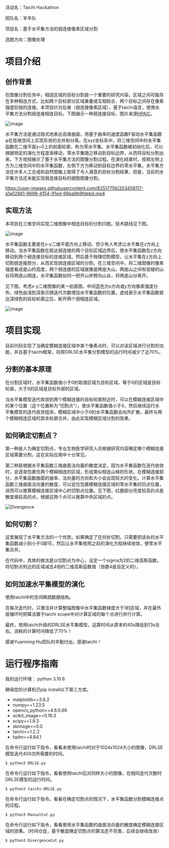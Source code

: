 活动名：Taichi Hackathon

团队名：羊羊队

项目名：基于水平集方法的弱连接像素区域分割

选题方向：图像处理

# 项目介绍

## 创作背景

在图像分割任务中，相连区域的目标分割是一个重要的研究内容。区域之间可能存在多种相连方式，比如两个目标部分区域重叠或互相贴合、两个目标之间存在像素强度较弱的连接。本项目针对后者（弱连接像素区域），基于taichi语言，使用水平集方法分割弱连接相连目标。下图展示一种弱连接目标，图片来源[HPAIC](https://www.proteinatlas.org/humanproteome/subcellular)。

![image](https://github.com/PatternFyenman/LevelSetWeakConnectSeg/blob/main/README_media/example1.png)


水平集方法是通过隐式地表达高维曲面，用基于曲率的速度函数F驱动水平集函数φ在低维空间上实现形状的合并和分离。在xyz坐标系中，将三维空间中的水平集函数在二维平面z=0上的剖面轮廓，称为零水平集。水平集函数被初始化后，可以根据特定的演化方程逐渐移动，零水平集随之移动到目标边界，从而将目标分割出来。下方视频展示了基于水平集方法的图像分割过程。在演化结束时，视频左侧上方为三维空间中的水平集函数，左侧下方为移动到目标边界的零水平集。水平集方法在许多人工合成和自然图像上取得了令人满意的目标分割结果，但是，当前的水平集方法还未能实现弱连接目标的细胞图像分割。


https://user-images.githubusercontent.com/82517756/203458117-a1a02881-9698-4154-91ed-66ba9b9fdebd.mp4



## 实现方法

本项目在三维空间实现二维图像中相连目标的分割问题。技术路线见下图。

![image](https://github.com/PatternFyenman/LevelSetWeakConnectSeg/blob/main/README_media/flow%20chart.png)

水平集函数主要是在x-y二维平面方向上移动，但少有人考虑让水平集在z方向上移动。当水平集函数在抵达弱连接的两个目标区域边界后，使水平集函数在z方向移动到两个弱连接目标的连接区域。然后基于物理切割模型，让水平集在z方向上切割弱连接部分，从而实现弱连接区域的分割。在三维空间中，将二维图像的像素强度看成是山的高度，两个弱连接的区域就像是两座大山，两座山之间有低矮的山谷将两座山相连，水平集函数如同一把开山斧劈向山谷，将两座山分离开。

见下图，考虑x-y二维图像的某一剖面图，中间蓝色为x方向或y方向像素强度分布，绿色由浅到深表示随迭代次数增加水平集函数的位置。虚线表示水平集函数抵达深绿色的目标轮廓之后，断开两个弱相连区域。

![image](https://github.com/PatternFyenman/LevelSetWeakConnectSeg/blob/main/README_media/example3.png)

# 项目实现
目前代码实现了当确定模糊连接区域中某个像素点时，可以对该区域进行分割的功能，并且基于taichi框架，将原DRLSE水平集分割模型的运行时间减少了近70%。

## 分割的基本原理
在分割区域时，水平集函数值小于0的取值区域为目标区域，等于0的区域是目标轮廓，大于0的区域是目标外部的区域。

当水平集模型迭代收敛到两个模糊连接的目标轮廓附近时，可以在模糊连接区域中的某个位置（这个位置称为“切割点”），使水平集函数值小于0，然后继续运行水平集模型的迭代收敛程序。模糊区域中小于0的水平集函数会向外扩散，最终与两个模糊相连区域的其余轮廓合并，由此实现模糊区域分割的效果。

## 如何确定切割点？
第一种是人为确定切割点，专业生物医学研究人员根据研究内容确定哪个模糊连接区域需要分割，这在实际应用中十分常见。

第二种是根据水平集函数三维曲面法向量的散度决定。因为水平集函数在迭代收敛时，会逐渐包裹住两个模糊相连的区域，形成类似相连山峰的形状。在模糊连接部分，水平集函数曲面的曲率、法向量的方向和大小会出现较大的变化。计算水平集函数三维曲面法向量的散度，可以定位包裹模糊连接区域的零水平集的凹点位置，进而可以推算模糊连接区域中心的切割点位置。见下图，红圈部分亮度较高的点是散度值较高的点，根据这两个点可以推算中央区域的点。

![Divergence](https://user-images.githubusercontent.com/82517756/205471032-3ee7f30e-5a16-4754-8f3c-ca36a6faa1ca.png)


## 如何切割？
这里展现了水平集方法的一个优势。如果确定了在何处切割，只需要把该处的水平集函数减小到小于0即可，然后让水平集依照之前的演化方程继续收敛，使零水平集合并。

在代码中，具体的做法是以切割点为中心，设定一个sigma为2的二维高斯函数，将切割点附近的区域减去4倍的二维高斯函数值（倍数4是自定义的）。

## 如何加速水平集模型的演化
使用taichi中的空间稀疏数据结构。

在每次迭代时，只激活并计算整幅图像中水平集函数梯度大于1的区域，并在最外层循环时把算法置于taichi scope中对计算区域的每个点进行并行计算。

最终，使用taichi升级的DRLSE水平集模型，运算时间从原本的40s降低到13s左右，消耗的计算时间降低了70%！

感谢Yuanming Hu团队的辛勤付出，感谢taichi！

# 运行程序指南
我的运行环境：
python 3.10.6

确保您的计算机已pip install以下第三方库。
- matplotlib==3.6.2
- numpy==1.23.5
- opencv_python==4.6.0.66
- scikit_image==0.19.3
- scipy==1.9.3
- skimage==0.0
- taichi==1.2.2
- tqdm==4.64.1

在命令行运行如下指令，看看未使用taichi时对于1024x1024大小的图像，DRLSE模型迭代400次所需要的时间。
```shell
$ python3 DRLSE.py
```
在命令行运行如下指令，看看使用taichi后对同样大小的图像，在相同迭代次数时DRLSE模型的运行时间。
```shell
$ python3 taichi-DRLSE.py
```
在命令行运行如下指令，看看在确定切割点的情况下，水平集函数分割模糊连接点的过程。
```shell
$ python3 ManualCut.py
```
在命令行运行如下指令，看看使用水平集函数的曲面法向量的散度确定模糊连接区域的效果。（时间仓促，基于散度确定切割点的算法还不完善，后续会继续改进）
```shell
$ python3 DivergenceCut.py
```


